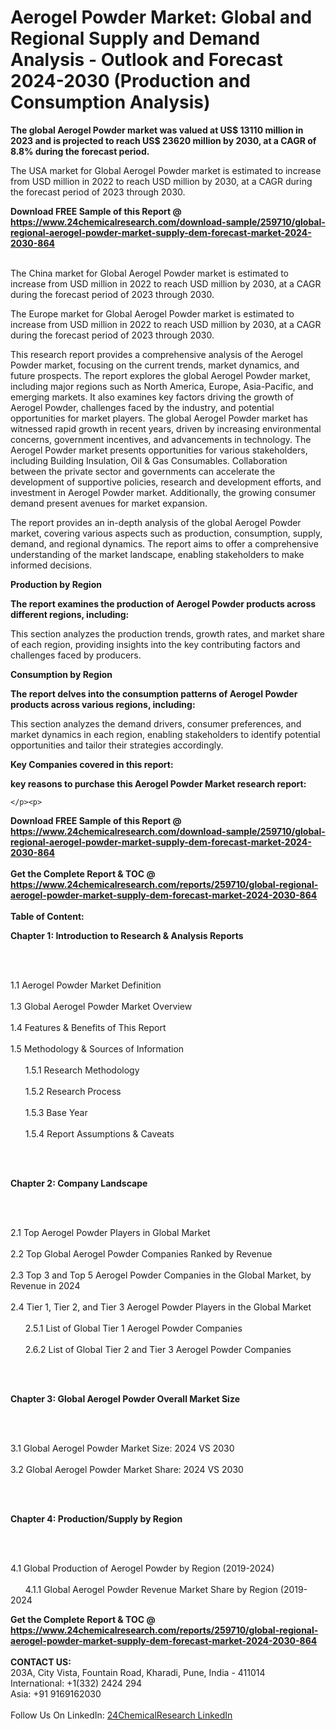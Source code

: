 <h1>Aerogel Powder Market: Global and Regional Supply and Demand Analysis - Outlook and Forecast 2024-2030 (Production and Consumption Analysis)</h1><p><strong>The global Aerogel Powder market was valued at US$ 13110 million in 2023 and is projected to reach US$ 23620 million by 2030, at a CAGR of 8.8% during the forecast period.</strong></p><p>
</p><p>The USA market for Global Aerogel Powder market is estimated to increase from USD million in 2022 to reach USD million by 2030, at a CAGR during the forecast period of 2023 through 2030.</p><div><b>Download FREE Sample of this Report @ 
            <a href="https://www.24chemicalresearch.com/download-sample/259710/global-regional-aerogel-powder-market-supply-dem-forecast-market-2024-2030-864">
            https://www.24chemicalresearch.com/download-sample/259710/global-regional-aerogel-powder-market-supply-dem-forecast-market-2024-2030-864</a></b></div><br><p>
</p><p>The China market for Global Aerogel Powder market is estimated to increase from USD million in 2022 to reach USD million by 2030, at a CAGR during the forecast period of 2023 through 2030.</p><p>
</p><p>The Europe market for Global Aerogel Powder market is estimated to increase from USD million in 2022 to reach USD million by 2030, at a CAGR during the forecast period of 2023 through 2030.</p><p>
</p><p>This research report provides a comprehensive analysis of the Aerogel Powder market, focusing on the current trends, market dynamics, and future prospects. The report explores the global Aerogel Powder market, including major regions such as North America, Europe, Asia-Pacific, and emerging markets. It also examines key factors driving the growth of Aerogel Powder, challenges faced by the industry, and potential opportunities for market players. The global Aerogel Powder market has witnessed rapid growth in recent years, driven by increasing environmental concerns, government incentives, and advancements in technology. The Aerogel Powder market presents opportunities for various stakeholders, including Building Insulation, Oil &amp; Gas Consumables. Collaboration between the private sector and governments can accelerate the development of supportive policies, research and development efforts, and investment in Aerogel Powder market. Additionally, the growing consumer demand present avenues for market expansion.</p><p>
</p><p>The report provides an in-depth analysis of the global Aerogel Powder market, covering various aspects such as production, consumption, supply, demand, and regional dynamics. The report aims to offer a comprehensive understanding of the market landscape, enabling stakeholders to make informed decisions.</p><p>
</p><p><strong>Production by Region</strong></p><p>
</p><p><strong>The report examines the production of Aerogel Powder products across different regions, including:</strong></p><p>
</p><p>
</p><p>This section analyzes the production trends, growth rates, and market share of each region, providing insights into the key contributing factors and challenges faced by producers.</p><p>
</p><p><strong>Consumption by Region</strong></p><p>
</p><p><strong>The report delves into the consumption patterns of Aerogel Powder products across various regions, including:</strong></p><p>
</p><p>
</p><p>This section analyzes the demand drivers, consumer preferences, and market dynamics in each region, enabling stakeholders to identify potential opportunities and tailor their strategies accordingly.</p><p>
<strong>Key Companies covered in this report:</strong></p><p>
</p><p>
</p><p><strong>key reasons to purchase this Aerogel Powder Market research report:</strong></p><p>

	</p><p>

</p><div><b>Download FREE Sample of this Report @ 
            <a href="https://www.24chemicalresearch.com/download-sample/259710/global-regional-aerogel-powder-market-supply-dem-forecast-market-2024-2030-864">
            https://www.24chemicalresearch.com/download-sample/259710/global-regional-aerogel-powder-market-supply-dem-forecast-market-2024-2030-864</a></b></div><br><div><b>Get the Complete Report & TOC @ 
            <a href="https://www.24chemicalresearch.com/reports/259710/global-regional-aerogel-powder-market-supply-dem-forecast-market-2024-2030-864">
            https://www.24chemicalresearch.com/reports/259710/global-regional-aerogel-powder-market-supply-dem-forecast-market-2024-2030-864</a></b></div><br>
            <b>Table of Content:</b><p><p><strong>Chapter 1: Introduction to Research &amp; Analysis Reports</strong></p><br />
<br />
<p>1.1 Aerogel Powder Market Definition<br /><br />
1.3 Global Aerogel Powder Market Overview<br /><br />
1.4 Features &amp; Benefits of This Report<br /><br />
1.5 Methodology &amp; Sources of Information<br /><br />
&nbsp;&nbsp;&nbsp;&nbsp;&nbsp; 1.5.1 Research Methodology<br /><br />
&nbsp;&nbsp;&nbsp;&nbsp;&nbsp; 1.5.2 Research Process<br /><br />
&nbsp;&nbsp;&nbsp;&nbsp;&nbsp; 1.5.3 Base Year<br /><br />
&nbsp;&nbsp;&nbsp;&nbsp;&nbsp; 1.5.4 Report Assumptions &amp; Caveats</p><br />
<br />
<p><strong>Chapter 2: Company Landscape</strong></p><br />
<br />
<p>2.1 Top Aerogel Powder Players in Global Market<br /><br />
2.2 Top Global Aerogel Powder Companies Ranked by Revenue<br /><br />
2.3 Top 3 and Top 5 Aerogel Powder Companies in the Global Market, by Revenue in 2024<br /><br />
2.4 Tier 1, Tier 2, and Tier 3 Aerogel Powder Players in the Global Market<br /><br />
&nbsp;&nbsp;&nbsp;&nbsp;&nbsp; 2.5.1 List of Global Tier 1 Aerogel Powder Companies<br /><br />
&nbsp;&nbsp;&nbsp;&nbsp;&nbsp; 2.6.2 List of Global Tier 2 and Tier 3 Aerogel Powder Companies</p><br />
<br />
<p><strong>Chapter 3: Global Aerogel Powder Overall Market Size</strong></p><br />
<br />
<p>3.1 Global Aerogel Powder Market Size: 2024 VS 2030<br /><br />
3.2 Global Aerogel Powder Market Share: 2024 VS 2030</p><br />
<br />
<p><strong>Chapter 4: Production/Supply by Region</strong></p><br />
<br />
<p>4.1 Global Production of Aerogel Powder by Region (2019-2024)<br /><br />
&nbsp;&nbsp;&nbsp;&nbsp;&nbsp; 4.1.1 Global Aerogel Powder Revenue Market Share by Region (2019-2024</p><div><b>Get the Complete Report & TOC @ 
            <a href="https://www.24chemicalresearch.com/reports/259710/global-regional-aerogel-powder-market-supply-dem-forecast-market-2024-2030-864">
            https://www.24chemicalresearch.com/reports/259710/global-regional-aerogel-powder-market-supply-dem-forecast-market-2024-2030-864</a></b></div><br><b>CONTACT US:</b><br>
            203A, City Vista, Fountain Road, Kharadi, Pune, India - 411014<br>
            International: +1(332) 2424 294<br>
            Asia: +91 9169162030 <br><br>
            Follow Us On LinkedIn: <a href="https://www.linkedin.com/company/24chemicalresearch/">24ChemicalResearch LinkedIn</a>